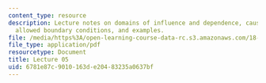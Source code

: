 ```yaml
---
content_type: resource
description: Lecture notes on domains of influence and dependence, causality and uniqueness,
  allowed boundary conditions, and examples.
file: /media/https%3A/open-learning-course-data-rc.s3.amazonaws.com/18-306-advanced-partial-differential-equations-with-applications-fall-2009/6781e87c9010163de20483235a0637bf_MIT18_306f09_lec05.pdf
file_type: application/pdf
resourcetype: Document
title: Lecture 05
uid: 6781e87c-9010-163d-e204-83235a0637bf
---
```

